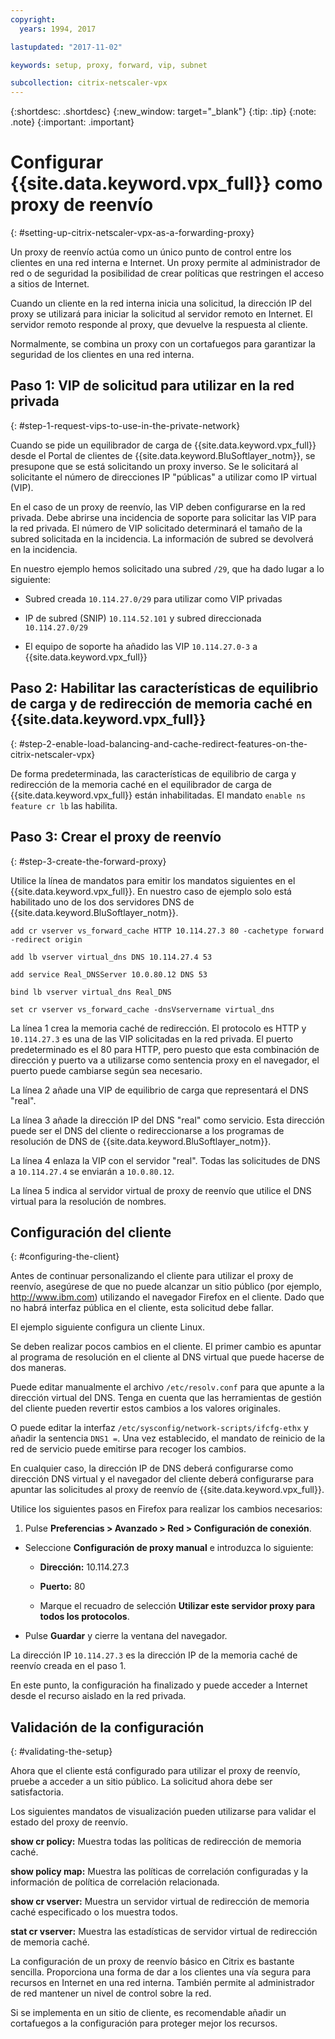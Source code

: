 ```yaml
---
copyright:
  years: 1994, 2017

lastupdated: "2017-11-02"

keywords: setup, proxy, forward, vip, subnet

subcollection: citrix-netscaler-vpx
---
```


{:shortdesc: .shortdesc}
{:new_window: target="_blank"}
{:tip: .tip}
{:note: .note}
{:important: .important}

# Configurar {{site.data.keyword.vpx_full}} como proxy de reenvío
{: #setting-up-citrix-netscaler-vpx-as-a-forwarding-proxy}

Un proxy de reenvío actúa como un único punto de control entre los clientes en una red interna e Internet. Un proxy permite al administrador de red o de seguridad la posibilidad de crear políticas que restringen el acceso a sitios de Internet.

Cuando un cliente en la red interna inicia una solicitud, la dirección IP del proxy se utilizará para iniciar la solicitud al servidor remoto en Internet. El servidor remoto responde al proxy, que devuelve la respuesta al cliente.

Normalmente, se combina un proxy con un cortafuegos para garantizar la seguridad de los clientes en una red interna.

## Paso 1: VIP de solicitud para utilizar en la red privada
{: #step-1-request-vips-to-use-in-the-private-network}

Cuando se pide un equilibrador de carga de {{site.data.keyword.vpx_full}} desde el Portal de clientes de {{site.data.keyword.BluSoftlayer_notm}}, se presupone que se está solicitando un proxy inverso. Se le solicitará al solicitante el número de direcciones IP "públicas" a utilizar como IP virtual (VIP).

En el caso de un proxy de reenvío, las VIP deben configurarse en la red privada. Debe abrirse una incidencia de soporte para solicitar las VIP para la red privada. El número de VIP solicitado determinará el tamaño de la subred solicitada en la incidencia. La información de subred se devolverá en la incidencia.

En nuestro ejemplo hemos solicitado una subred `/29`, que ha dado lugar a lo siguiente:

* Subred creada `10.114.27.0/29` para utilizar como VIP privadas

* IP de subred (SNIP) `10.114.52.101` y subred direccionada `10.114.27.0/29`

* El equipo de soporte ha añadido las VIP `10.114.27.0-3` a {{site.data.keyword.vpx_full}}

## Paso 2: Habilitar las características de equilibrio de carga y de redirección de memoria caché en {{site.data.keyword.vpx_full}}
{: #step-2-enable-load-balancing-and-cache-redirect-features-on-the-citrix-netscaler-vpx}

De forma predeterminada, las características de equilibrio de carga y redirección de la memoria caché en el equilibrador de carga de {{site.data.keyword.vpx_full}} están inhabilitadas. El mandato `enable ns feature cr lb` las habilita.


## Paso 3: Crear el proxy de reenvío
{: #step-3-create-the-forward-proxy}

Utilice la línea de mandatos para emitir los mandatos siguientes en el {{site.data.keyword.vpx_full}}. En nuestro caso de ejemplo solo está habilitado uno de los dos servidores DNS de {{site.data.keyword.BluSoftlayer_notm}}.  

```
add cr vserver vs_forward_cache HTTP 10.114.27.3 80 -cachetype forward -redirect origin

add lb vserver virtual_dns DNS 10.114.27.4 53

add service Real_DNSServer 10.0.80.12 DNS 53

bind lb vserver virtual_dns Real_DNS

set cr vserver vs_forward_cache -dnsVservername virtual_dns
```

La línea 1 crea la memoria caché de redirección. El protocolo es HTTP y `10.114.27.3` es una de las VIP solicitadas en la red privada. El puerto predeterminado es el 80 para HTTP, pero puesto que esta combinación de dirección y puerto va a utilizarse como sentencia proxy en el navegador, el puerto puede cambiarse según sea necesario.

La línea 2 añade una VIP de equilibrio de carga que representará el DNS "real".

La línea 3 añade la dirección IP del DNS "real" como servicio. Esta dirección puede ser el DNS del cliente o redireccionarse a los programas de resolución de DNS de {{site.data.keyword.BluSoftlayer_notm}}.

La línea 4 enlaza la VIP con el servidor "real". Todas las solicitudes de DNS a `10.114.27.4` se enviarán a `10.0.80.12`.

La línea 5 indica al servidor virtual de proxy de reenvío que utilice el DNS virtual para la resolución de nombres.

## Configuración del cliente
{: #configuring-the-client}

Antes de continuar personalizando el cliente para utilizar el proxy de reenvío, asegúrese de que no puede alcanzar un sitio público (por ejemplo, http://www.ibm.com) utilizando el navegador Firefox en el cliente. Dado que no habrá interfaz pública en el cliente, esta solicitud debe fallar.

El ejemplo siguiente configura un cliente Linux.

Se deben realizar pocos cambios en el cliente. El primer cambio es apuntar al programa de resolución en el cliente al DNS virtual que puede hacerse de dos maneras.

Puede editar manualmente el archivo `/etc/resolv.conf` para que apunte a la dirección virtual del DNS. Tenga en cuenta que las herramientas de gestión del cliente pueden revertir estos cambios a los valores originales.  

O puede editar la interfaz `/etc/sysconfig/network-scripts/ifcfg-ethx` y añadir la sentencia `DNS1 =`. Una vez establecido, el mandato de reinicio de la red de servicio puede emitirse para recoger los cambios.

En cualquier caso, la dirección IP de DNS deberá configurarse como dirección DNS virtual y el navegador del cliente deberá configurarse para apuntar las solicitudes al proxy de reenvío de {{site.data.keyword.vpx_full}}.

Utilice los siguientes pasos en Firefox para realizar los cambios necesarios:

1. Pulse **Preferencias > Avanzado > Red > Configuración de conexión**.

* Seleccione **Configuración de proxy manual** e introduzca lo siguiente:

  * **Dirección:** 10.114.27.3

  * **Puerto:** 80

  * Marque el recuadro de selección **Utilizar este servidor proxy para todos los protocolos**.

* Pulse **Guardar** y cierre la ventana del navegador.

La dirección IP `10.114.27.3` es la dirección IP de la memoria caché de reenvío creada en el paso 1.

En este punto, la configuración ha finalizado y puede acceder a Internet desde el recurso aislado en la red privada.

## Validación de la configuración
{: #validating-the-setup}

Ahora que el cliente está configurado para utilizar el proxy de reenvío, pruebe a acceder a un sitio público. La solicitud ahora debe ser satisfactoria.

Los siguientes mandatos de visualización pueden utilizarse para validar el estado del proxy de reenvío.

**show cr policy:** Muestra todas las políticas de redirección de memoria caché.

**show policy map:** Muestra las políticas de correlación configuradas y la información de política de correlación relacionada.

**show cr vserver:** Muestra un servidor virtual de redirección de memoria caché especificado o los muestra todos.

**stat cr vserver:** Muestra las estadísticas de servidor virtual de redirección de memoria caché.

La configuración de un proxy de reenvío básico en Citrix es bastante sencilla. Proporciona una forma de dar a los clientes una vía segura para recursos en Internet en una red interna. También permite al administrador de red mantener un nivel de control sobre la red.

Si se implementa en un sitio de cliente, es recomendable añadir un cortafuegos a la configuración para proteger mejor los recursos.
